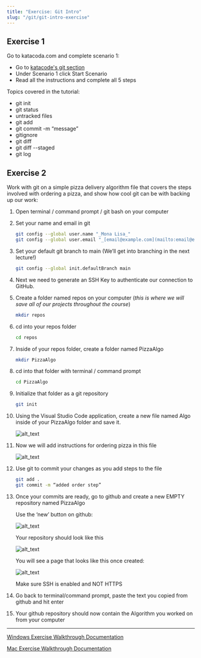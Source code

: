 ```yaml
---
title: "Exercise: Git Intro"
slug: "/git/git-intro-exercise"
---
```


<!-- Lecture Video

<video width="100%" height="auto" controls  poster="">
  <source src="" type="video/mp4" />
</video>

--- -->

## Exercise 1

Go to katacoda.com and complete scenario 1:

- Go to [katacode's git section](https://www.katacoda.com/courses/git)
- Under Scenario 1 click Start Scenario
- Read all the instructions and complete all 5 steps

Topics covered in the tutorial:

- git init
- git status
- untracked files
- git add
- git commit -m “message”
- gitignore
- git diff
- git diff --staged
- git log

## Exercise 2

Work with git on a simple pizza delivery algorithm file that covers the steps involved with ordering a pizza, and show how cool git can be with backing up our work:

1. Open terminal / command prompt / git bash on your computer
2. Set your name and email in git

   ```sh
   git config --global user.name "_Mona Lisa_"
   git config --global user.email "_[email@example.com](mailto:email@example.com)_"
   ```

3. Set your default git branch to main (We’ll get into branching in the next lecture!)

   ```sh
   git config --global init.defaultBranch main
   ```

4. Next we need to generate an SSH Key to authenticate our connection to GitHub.

5. Create a folder named repos on your computer (_this is where we will save all of our projects throughout the course_)

   ```sh
   mkdir repos
   ```

6. cd into your repos folder

   ```sh
   cd repos
   ```

7. Inside of your repos folder, create a folder named PizzaAlgo

   ```sh
   mkdir PizzaAlgo
   ```

8. cd into that folder with terminal / command prompt

   ```sh
   cd PizzaAlgo
   ```

9. Initialize that folder as a git repository

   ```sh
   git init
   ```

10. Using the Visual Studio Code application, create a new file named Algo inside of your PizzaAlgo folder and save it.

    ![alt_text](/assets/lectures/git/git-intro6.png "image_tooltip")

11. Now we will add instructions for ordering pizza in this file

    ![alt_text](/assets/lectures/git/git-intro7.png "image_tooltip")

12. Use git to commit your changes as you add steps to the file

    ```sh
    git add .
    git commit -m “added order step”
    ```

13. Once your commits are ready, go to github and create a new EMPTY repository named PizzaAlgo

    Use the ‘new’ button on github:

    ![alt_text](/assets/lectures/git/git-intro8.png "image_tooltip")

    Your repository should look like this

    ![alt_text](/assets/lectures/git/git-intro9.png "image_tooltip")

    You will see a page that looks like this once created:

    ![alt_text](/assets/lectures/git/git-intro10.png "image_tooltip")

    Make sure SSH is enabled and NOT HTTPS

14. Go back to terminal/command prompt, paste the text you copied from github and hit enter
15. Your github repository should now contain the Algorithm you worked on from your computer

---

[Windows Exercise Walkthrough Documentation](https://docs.google.com/document/d/1KtSjsFNv_XmiY9rvSN93BzmCUmlIlwgcfTVeRMLOyHw/edit?usp=sharing)

[Mac Exercise Walkthrough Documentation](https://docs.google.com/document/d/1aoUouylRs9ZeRDrRq96pdtpAZNKFfWRSUzbkFrBxhIg/edit?usp=sharing)
